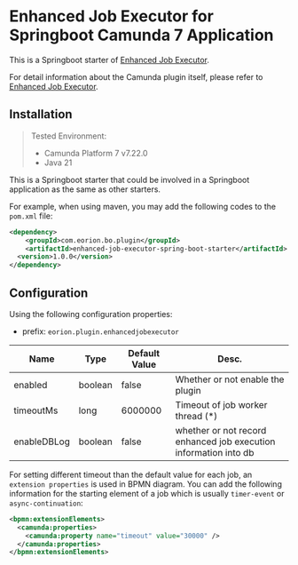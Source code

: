 # Enhanced Job Executor for Springboot Camunda 7 Application

This is a Springboot starter of [Enhanced Job Executor](https://github.com/orion-automation/enhanced-job-executor).

For detail information about the Camunda plugin itself, please refer to [Enhanced Job Executor](https://github.com/orion-automation/enhanced-job-executor).

## Installation

> Tested Environment:
>* Camunda Platform 7 v7.22.0
>* Java 21

This is a Springboot starter that could be involved in a Springboot application as the same as other starters.

For example, when using maven, you may add the following codes to the `pom.xml` file:

```xml
<dependency>
    <groupId>com.eorion.bo.plugin</groupId>
    <artifactId>enhanced-job-executor-spring-boot-starter</artifactId>
  <version>1.0.0</version>
</dependency>
```

## Configuration

Using the following configuration properties:

* prefix: `eorion.plugin.enhancedjobexecutor`

| Name        | Type    | Default Value | Desc.                                                            |
|-------------|---------|---------------|------------------------------------------------------------------|
| enabled     | boolean | false         | Whether or not enable the plugin                                 |
| timeoutMs   | long    | 6000000       | Timeout of job worker thread  (*)                                |
| enableDBLog | boolean | false         | whether or not record enhanced job execution information into db |

For setting different timeout than the default value for each job, an `extension properties` is used in BPMN diagram.
You can add the following information for the starting element of a job which is usually `timer-event` or `async-continuation`:
```xml
<bpmn:extensionElements>
  <camunda:properties>
    <camunda:property name="timeout" value="30000" />
  </camunda:properties>
</bpmn:extensionElements>
```